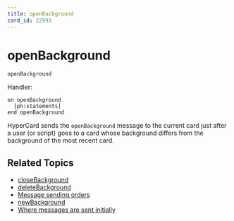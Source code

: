 ```yaml
---
title: openBackground
card_id: 22993
---
```


# openBackground

```
openBackground
```

Handler:

```
on openBackground
  [ph:statements]
end openBackground
```

HyperCard sends the `openBackground` message to the current card just after a user (or script) goes to a card whose background differs from the background of the most recent card.

## Related Topics

* [closeBackground](/HyperTalkReference/systemmessages/closeBackground)
* [deleteBackground](/HyperTalkReference/systemmessages/deleteBackground)
* [Message sending orders](/HyperTalkReference/systemmessages/Message-sending-orders)
* [newBackground](/HyperTalkReference/systemmessages/newBackground)
* [Where messages are sent initially](/HyperTalkReference/systemmessages/Where-messages-are-sent-initially)
